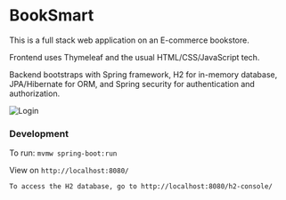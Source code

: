 # BookSmart
This is a full stack web application on an E-commerce bookstore.

Frontend uses Thymeleaf and the usual HTML/CSS/JavaScript tech.

Backend bootstraps with Spring framework, H2 for in-memory database, JPA/Hibernate for ORM, and Spring security for authentication and authorization.

![Login](screenshot.png)

### Development
To run: `mvmw spring-boot:run`

View on `http://localhost:8080/`

    To access the H2 database, go to http://localhost:8080/h2-console/